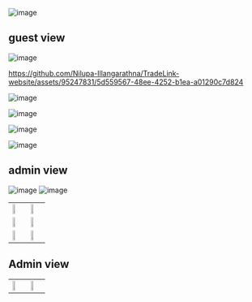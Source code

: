 ![image](https://github.com/Nilupa-Illangarathna/TradeLink-website/assets/95247831/f17df447-193c-49de-8879-b96f3cc39aa5)
## guest view
![image](https://github.com/Nilupa-Illangarathna/TradeLink-website/assets/95247831/c99ba30b-a1cd-4119-a118-236ee22baa05)


https://github.com/Nilupa-Illangarathna/TradeLink-website/assets/95247831/5d559567-48ee-4252-b1ea-a01290c7d824

![image](https://github.com/Nilupa-Illangarathna/TradeLink-website/assets/95247831/3d6f2f04-e401-4158-9e17-1e0c7500db45)

![image](https://github.com/Nilupa-Illangarathna/TradeLink-website/assets/95247831/15fcc452-6d91-4adc-b966-2a96f752b74f)


![image](https://github.com/Nilupa-Illangarathna/TradeLink-website/assets/95247831/8dcfdcf7-27b1-420a-b204-2bc4cb65c805)

![image](https://github.com/Nilupa-Illangarathna/TradeLink-website/assets/95247831/bff56858-9a78-47ae-bd54-d61b610b388f)

## admin view
![image](https://github.com/Nilupa-Illangarathna/TradeLink-website/assets/95247831/701f715e-d2ee-4b8e-b583-3de30b79a248)
![image](https://github.com/Nilupa-Illangarathna/TradeLink-website/assets/95247831/863fc7df-c539-4181-821e-37a5ab285c34)


<table>
  <tr>
    <td><img src="https://github.com/Nilupa-Illangarathna/TradeLink-website/assets/95247831/3d6f2f04-e401-4158-9e17-1e0c7500db45" style="width: 50%;"></td>
    <td><img src="https://github.com/Nilupa-Illangarathna/TradeLink-website/assets/95247831/15fcc452-6d91-4adc-b966-2a96f752b74f" style="width: 50%;"></td>
  </tr>
  <tr>
    <td><img src="https://github.com/Nilupa-Illangarathna/TradeLink-website/assets/95247831/8dcfdcf7-27b1-420a-b204-2bc4cb65c805" style="width: 50%;"></td>
    <td><img src="https://github.com/Nilupa-Illangarathna/TradeLink-website/assets/95247831/bff56858-9a78-47ae-bd54-d61b610b388f" style="width: 50%;"></td>
  </tr>
  <tr>
    <td><img src="https://github.com/Nilupa-Illangarathna/TradeLink-website/assets/95247831/f17df447-193c-49de-8879-b96f3cc39aa5" style="width: 50%;"></td>
    <td><img src="https://github.com/Nilupa-Illangarathna/TradeLink-website/assets/95247831/c99ba30b-a1cd-4119-a118-236ee22baa05" style="width: 50%;"></td>
  </tr>
</table>

## Admin view

<table>
  <tr>
    <td><img src="https://github.com/Nilupa-Illangarathna/TradeLink-website/assets/95247831/701f715e-d2ee-4b8e-b583-3de30b79a248" style="width: 50%;"></td>
    <td><img src="https://github.com/Nilupa-Illangarathna/TradeLink-website/assets/95247831/863fc7df-c539-4181-821e-37a5ab285c34" style="width: 50%;"></td>
  </tr>
</table>

